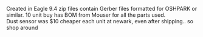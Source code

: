 Created in Eagle 9.4
zip files contain Gerber files formatted for OSHPARK or similar.
10 unit buy has BOM from Mouser for all the parts used.  
Dust sensor was $10 cheaper each unit at newark, even after shipping.. so shop around
